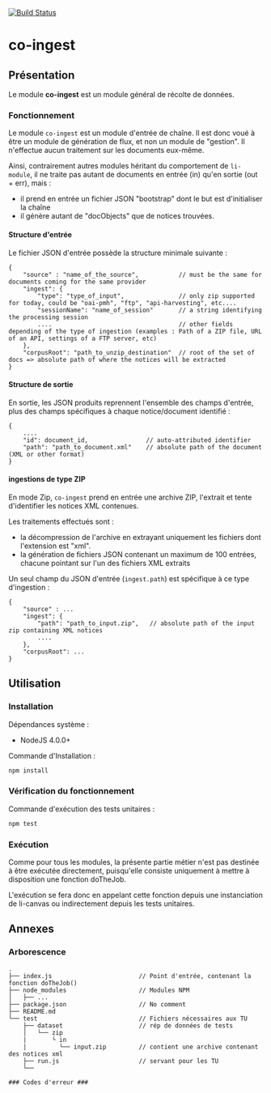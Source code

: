 [![Build Status](https://travis-ci.org/conditor-project/co-ingest.svg?branch=master)](https://travis-ci.org/conditor-project/co-ingest)

co-ingest
===============

## Présentation ##

Le module **co-ingest** est un module général de récolte de données.

### Fonctionnement ###

Le module `co-ingest` est un module d'entrée de chaîne. Il est donc voué à être un module de génération de flux, et non un module de "gestion". Il n'effectue aucun traitement sur les documents eux-même.

Ainsi, contrairement autres modules héritant du comportement de `li-module`, il ne traite pas autant de documents en entrée (in) qu'en sortie (out + err), mais :
  - il prend en entrée un fichier JSON "bootstrap" dont le but est d'initialiser la chaîne
  - il génère autant de "docObjects" que de notices trouvées.

#### Structure d'entrée

Le fichier JSON d'entrée possède la structure minimale suivante :

```
{
    "source" : "name_of_the_source",           // must be the same for documents coming for the same provider 
    "ingest": {                                
        "type": "type_of_input",               // only zip supported for today, could be "oai-pmh", "ftp", "api-harvesting", etc....
        "sessionName": "name_of_session"       // a string identifying the processing session
        ....                                   // other fields depending of the type of ingestion (examples : Path of a ZIP file, URL of an API, settings of a FTP server, etc) 
    },
    "corpusRoot": "path_to_unzip_destination"  // root of the set of docs => absolute path of where the notices will be extracted
}
```

#### Structure de sortie

En sortie, les JSON produits reprennent l'ensemble des champs d'entrée, plus des champs spécifiques à chaque notice/document identifié :

```
{
    ....
    "id": document_id,                // auto-attributed identifier
    "path": "path_to_document.xml"    // absolute path of the document (XML or other format)
}

```


#### ingestions de type ZIP ####

En mode Zip, `co-ingest` prend en entrée une archive ZIP, l'extrait et tente d'identifier les notices XML contenues.

Les traitements effectués sont : 
- la décompression de l'archive en extrayant uniquement les fichiers dont l'extension est "xml".
- la génération de fichiers JSON contenant un maximum de 100 entrées, chacune pointant sur l'un des fichiers XML extraits 

Un seul champ du JSON d'entrée (`ingest.path`) est spécifique à ce type d'ingestion :


```
{
    "source" : ... 
    "ingest": {
        "path": "path_to_input.zip",   // absolute path of the input zip containing XML notices  
        ....
    },
    "corpusRoot": ...
}
```


## Utilisation ##

### Installation ###

Dépendances système :
  * NodeJS 4.0.0+

Commande d'Installation :
```bash
npm install
```

### Vérification du fonctionnement ###
Commande d'exécution des tests unitaires :
```bash
npm test
```

### Exécution ###

Comme pour tous les modules, la présente partie métier n'est pas destinée à être exécutée directement, puisqu'elle consiste uniquement à mettre à disposition une fonction doTheJob.

L'exécution se fera donc en appelant cette fonction depuis une instanciation de li-canvas ou indirectement depuis les tests unitaires.


## Annexes ##

### Arborescence ###

```
.
├── index.js                        // Point d'entrée, contenant la fonction doTheJob()
├── node_modules                    // Modules NPM
│   ├── ...
├── package.json                    // No comment
├── README.md
└── test                            // Fichiers nécessaires aux TU
    ├── dataset                     // rép de données de tests
    │   └── zip
    |       └ in
    |         └── input.zip         // contient une archive contenant des notices xml
    ├── run.js                      // servant pour les TU
    └──

### Codes d'erreur ###

```